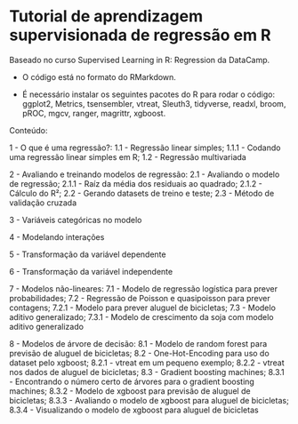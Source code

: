 # Tutorial de aprendizagem supervisionada de regressão em R

Baseado no curso Supervised Learning in R: Regression da DataCamp.

* O código está no formato do RMarkdown.

* É necessário instalar os seguintes pacotes do R para rodar o código: ggplot2, Metrics, tsensembler, vtreat, Sleuth3, tidyverse, readxl, broom, pROC, mgcv, ranger, magrittr, xgboost.

Conteúdo:

1 - O que é uma regressão?:
1.1 - Regressão linear simples;
1.1.1 - Codando uma regressão linear simples em R;
1.2 - Regressão multivariada

2 - Avaliando e treinando modelos de regressão:
2.1 - Avaliando o modelo de regressão;
2.1.1 - Raíz da média dos residuais ao quadrado;
2.1.2 - Cálculo do R²;
2.2 - Gerando datasets de treino e teste;
2.3 - Método de validação cruzada

3 - Variáveis categóricas no modelo

4 - Modelando interações

5 - Transformação da variável dependente

6 - Transformação da variável independente

7 - Modelos não-lineares:
7.1 - Modelo de regressão logística para prever probabilidades;
7.2 - Regressão de Poisson e quasipoisson para prever contagens;
7.2.1 - Modelo para prever aluguel de bicicletas;
7.3 - Modelo aditivo generalizado;
7.3.1 - Modelo de crescimento da soja com modelo aditivo generalizado

8 - Modelos de árvore de decisão:
8.1 - Modelo de random forest para previsão de aluguel de bicicletas;
8.2 - One-Hot-Encoding para uso do dataset pelo xgboost;
8.2.1 - vtreat em um pequeno exemplo;
8.2.2 - vtreat nos dados de aluguel de bicicletas;
8.3 - Gradient boosting machines;
8.3.1 - Encontrando o número certo de árvores para o gradient boosting machines;
8.3.2 - Modelo de xgboost para previsão de aluguel de bicicletas;
8.3.3 - Avaliando o modelo de xgboost para aluguel de bicicletas;
8.3.4 - Visualizando o modelo de xgboost para aluguel de bicicletas
